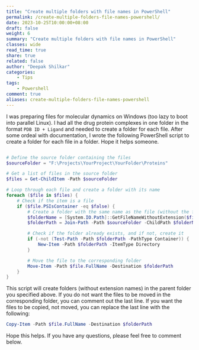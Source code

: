```yaml
---
title: "Create multiple folders with file names in PowerShell"
permalink: /create-multiple-folders-file-names-powershell/
date: 2023-10-25T10:00:00+08:00
draft: false
weight: 6
summary: "Create multiple folders with file names in PowerShell"
classes: wide
read_time: true
share: true
related: false
author: "Deepak Shilkar"
categories:
    - Tips
tags:
    - Powershell
comment: true
aliases: create-multiple-folders-file-names-powershell
---
```


I was preparing files for molecular dynamics on Windows (too lazy to boot into parallel Linux). I had all the drug protein complexes in one folder in the format `PDB ID + Ligand` and needed to create a folder for each file. After some ordeal with documentation, I wrote the following PowerShell script to create a folder for each file in a folder. Hope it helps someone.

```powershell

# Define the source folder containing the files
$sourceFolder = "F:\Projects\YourProject\YourFolder\Proteins"

# Get a list of files in the source folder
$files = Get-ChildItem -Path $sourceFolder

# Loop through each file and create a folder with its name
foreach ($file in $files) {
    # Check if the item is a file
    if ($file.PSIsContainer -eq $false) {
        # Create a folder with the same name as the file (without the file extension)
        $folderName = [System.IO.Path]::GetFileNameWithoutExtension($file.Name)
        $folderPath = Join-Path -Path $sourceFolder -ChildPath $folderName

        # Check if the folder already exists, and if not, create it
        if (-not (Test-Path -Path $folderPath -PathType Container)) {
            New-Item -Path $folderPath -ItemType Directory
        }

        # Move the file to the corresponding folder
        Move-Item -Path $file.FullName -Destination $folderPath
    }
}
```

This script will create folders (without extension names) in the parent folder you specified above. If you do not want the files to be moved in the corresponding folder, you can comment out the last line. If you want the files to be copied, not moved, you can replace the last line with the following:

```powershell
Copy-Item -Path $file.FullName -Destination $folderPath
```

Hope this helps. If you have any questions, please feel free to comment below.